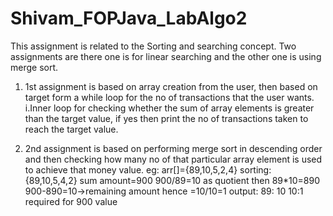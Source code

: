 # Shivam_FOPJava_LabAlgo2
This assignment is related to the Sorting and searching concept. Two assignments are there one is for linear searching and the other one is using merge sort.
1. 1st assignment is based on array creation from the user, then based on target form a while loop for the no of transactions that the user wants.
    i.Inner loop for checking whether the sum of array elements is greater than the target value, if yes then print the no of transactions taken to reach the target 
      value.

2. 2nd assignment is based on performing merge sort in descending order and then checking how many no of that particular array element is used to achieve that money 
   value.
   eg: arr[]={89,10,5,2,4}
       sorting: {89,10,5,4,2}
       sum amount=900
       900/89=10 as quotient
       then 89*10=890
        900-890=10->remaining amount
        hence =10/10=1
        output: 89: 10
                10:1       required for 900 value 
